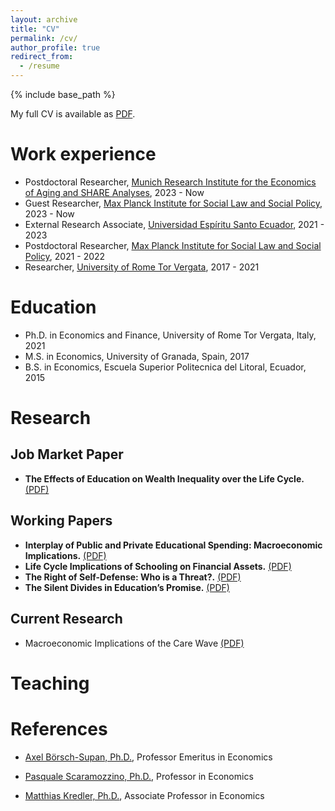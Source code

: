 ```yaml
---
layout: archive
title: "CV"
permalink: /cv/
author_profile: true
redirect_from:
  - /resume
---
```


{% include base_path %}

My full CV is available as [PDF](http://fernandoloaizae.github.io/files/CV_Loaiza_new.pdf).

Work experience
======
* Postdoctoral Researcher, [Munich Research Institute for the Economics of Aging and SHARE Analyses](https://mea-share.eu), 2023 - Now
* Guest Researcher, [Max Planck Institute for Social Law and Social Policy](https://www.mpisoc.mpg.de/en/), 2023 - Now
* External Research Associate, [Universidad Espíritu Santo Ecuador](https://uees.edu.ec/), 2021 - 2023
* Postdoctoral Researcher, [Max Planck Institute for Social Law and Social Policy](https://www.mpisoc.mpg.de/en/), 2021 - 2022
* Researcher, [University of Rome Tor Vergata](https://economia.uniroma2.it/en/def), 2017 - 2021

Education
======
* Ph.D. in Economics and Finance, University of Rome Tor Vergata, Italy, 2021
* M.S. in Economics, University of Granada, Spain, 2017
* B.S. in Economics, Escuela Superior Politecnica del Litoral, Ecuador, 2015

Research
======

## Job Market Paper

* **The Effects of Education on Wealth Inequality over the Life Cycle.** [(PDF)](https://fernandoloaizae.github.io/files/Loaiza_JMP23.pdf)

## Working Papers
* **Interplay of Public and Private Educational Spending: Macroeconomic Implications.** [(PDF)](https://papers.ssrn.com/sol3/papers.cfm?abstract_id=4350825)
* **Life Cycle Implications of Schooling on Financial Assets.** [(PDF)](https://papers.ssrn.com/sol3/papers.cfm?abstract_id=4723278)
* **The Right of Self-Defense: Who is a Threat?.** [(PDF)](https://papers.ssrn.com/sol3/papers.cfm?abstract_id=4342111)
* **The Silent Divides in Education’s Promise.** [(PDF)](https://papers.ssrn.com/sol3/papers.cfm?abstract_id=4852176)

<!--
  <ul>{% for post in site.publications %}
    {% include archive-single-cv.html %}
  {% endfor %}</ul>
-->
 
## Current Research
* Macroeconomic Implications of the Care Wave [(PDF)](https://fernandoloaizae.github.io/files/WP6_Deliverable.pdf)

Teaching
======
<!--
  <ul>{% for post in site.teaching %}
    {% include archive-single-cv.html %}
  {% endfor %}</ul>
-->
  
References
======
* [Axel Börsch-Supan, Ph.D.](https://www.mpg.de/1040232/sozialrecht-sozialpolitik-boersch-supan), Professor Emeritus in Economics

* [Pasquale Scaramozzino, Ph.D.](https://economia.uniroma2.it/faculty/229/scaramozzino-pasquale), Professor in Economics

* [Matthias Kredler, Ph.D.](https://economics.uc3m.es/personal/matthias-kredler/), Associate Professor in Economics


